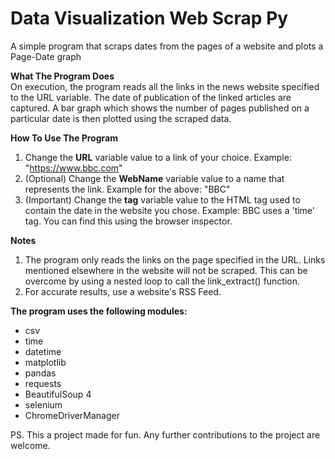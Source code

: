 # Data Visualization Web Scrap Py
 A simple program that scraps dates from the pages of a website and plots a Page-Date graph
 
<b>What The Program Does</b><br>
 On execution, the program reads all the links in the news website specified to the URL variable. The date of publication of the linked articles are captured. A bar graph which shows the number of pages published on a particular date is then plotted using the scraped data.

<b>How To Use The Program</b><br>
1. Change the <b>URL</b> variable value to a link of your choice. Example: "https://www.bbc.com"
2. (Optional) Change the <b>WebName</b> variable value to a name that represents the link. Example for the above: "BBC"
3. (Important) Change the <b>tag</b> variable value to the HTML tag used to contain the date in the website you chose. Example: BBC uses a 'time' tag. You can find this using the browser inspector.

<b>Notes</b>
1. The program only reads the links on the page specified in the URL. Links mentioned elsewhere in the website will not be scraped. This can be overcome by using a nested loop to call the link_extract() function. 
2. For accurate results, use a website's RSS Feed.

<b>The program uses the following modules:</b><br>
- csv
- time
- datetime
- matplotlib
- pandas
- requests
- BeautifulSoup 4
- selenium
- ChromeDriverManager

PS. This a project made for fun. Any further contributions to the project are welcome.
